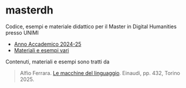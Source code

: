 # masterdh
Codice, esempi e materiale didattico per il Master in Digital Humanities presso UNIMI

- [Anno Accademico 2024-25](./2024-25)
- [Materiali e esempi vari](./materials)

Contenuti, materiali e esempi sono tratti da
> Alfio Ferrara. [Le macchine del linguaggio](https://www.einaudi.it/catalogo-libri/filosofia/filosofia-contemporanea/le-macchine-del-linguaggio-alfio-ferrara-9788806268428/). Einaudi, pp. 432, Torino 2025.
